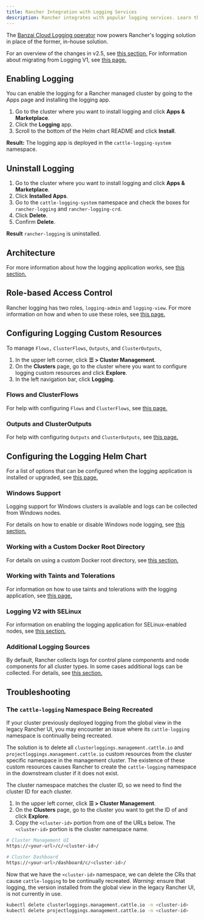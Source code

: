 ```yaml
---
title: Rancher Integration with Logging Services
description: Rancher integrates with popular logging services. Learn the requirements and benefits of integrating with logging services, and enable logging on your cluster.
---
```


The [Banzai Cloud Logging operator](https://banzaicloud.com/docs/one-eye/logging-operator/) now powers Rancher's logging solution in place of the former, in-house solution.

For an overview of the changes in v2.5, see [this section.](../integrations-in-rancher/logging/logging-architecture.md#changes-in-rancher-v2-5) For information about migrating from Logging V1, see [this page.](../integrations-in-rancher/logging/migrate-to-rancher-v2.5+-logging.md)


## Enabling Logging

You can enable the logging for a Rancher managed cluster by going to the Apps page and installing the logging app.

1. Go to the cluster where you want to install logging and click **Apps & Marketplace**.
1. Click the **Logging** app.
1. Scroll to the bottom of the Helm chart README and click **Install**.

**Result:** The logging app is deployed in the `cattle-logging-system` namespace.

## Uninstall Logging

1. Go to the cluster where you want to install logging and click **Apps & Marketplace**.
1. Click **Installed Apps**.
1. Go to the `cattle-logging-system` namespace and check the boxes for `rancher-logging` and `rancher-logging-crd`.
1. Click **Delete**.
1. Confirm **Delete**.

**Result** `rancher-logging` is uninstalled.

## Architecture

For more information about how the logging application works, see [this section.](../integrations-in-rancher/logging/logging-architecture.md)



## Role-based Access Control

Rancher logging has two roles, `logging-admin` and `logging-view`. For more information on how and when to use these roles, see [this page.](../integrations-in-rancher/logging/rbac-for-logging.md)

## Configuring Logging Custom Resources

To manage `Flows,` `ClusterFlows`, `Outputs`, and `ClusterOutputs`,

1. In the upper left corner, click **☰ > Cluster Management**.
1. On the **Clusters** page, go to the cluster where you want to configure logging custom resources and click **Explore**.
1. In the left navigation bar, click **Logging**.

### Flows and ClusterFlows

For help with configuring `Flows` and `ClusterFlows`, see [this page.](../integrations-in-rancher/logging/custom-resource-configuration/flows-and-clusterflows.md)

### Outputs and ClusterOutputs

For help with configuring `Outputs` and `ClusterOutputs`, see [this page.](../integrations-in-rancher/logging/custom-resource-configuration/outputs-and-clusteroutputs.md)

## Configuring the Logging Helm Chart

For a list of options that can be configured when the logging application is installed or upgraded, see [this page.](../integrations-in-rancher/logging/logging-helm-chart-options.md)

### Windows Support

Logging support for Windows clusters is available and logs can be collected from Windows nodes.

For details on how to enable or disable Windows node logging, see [this section.](../integrations-in-rancher/logging/logging-helm-chart-options.md#enable-disable-windows-node-logging)

### Working with a Custom Docker Root Directory

For details on using a custom Docker root directory, see [this section.](../integrations-in-rancher/logging/logging-helm-chart-options.md#working-with-a-custom-docker-root-directory)


### Working with Taints and Tolerations

For information on how to use taints and tolerations with the logging application, see [this page.](../integrations-in-rancher/logging/taints-and-tolerations.md)


### Logging V2 with SELinux

For information on enabling the logging application for SELinux-enabled nodes, see [this section.](../integrations-in-rancher/logging/logging-helm-chart-options.md#enabling-the-logging-application-to-work-with-selinux)

### Additional Logging Sources

By default, Rancher collects logs for control plane components and node components for all cluster types. In some cases additional logs can be collected. For details, see [this section.](../integrations-in-rancher/logging/logging-helm-chart-options.md#additional-logging-sources)


## Troubleshooting

### The `cattle-logging` Namespace Being Recreated

If your cluster previously deployed logging from the global view in the legacy Rancher UI, you may encounter an issue where its `cattle-logging` namespace is continually being recreated.

The solution is to delete all `clusterloggings.management.cattle.io` and `projectloggings.management.cattle.io` custom resources from the cluster specific namespace in the management cluster.
The existence of these custom resources causes Rancher to create the `cattle-logging` namespace in the downstream cluster if it does not exist.

The cluster namespace matches the cluster ID, so we need to find the cluster ID for each cluster.

1. In the upper left corner, click **☰ > Cluster Management**.
1. On the **Clusters** page, go to the cluster you want to get the ID of and click **Explore**.
2. Copy the `<cluster-id>` portion from one of the URLs below. The `<cluster-id>` portion is the cluster namespace name.

```bash
# Cluster Management UI
https://<your-url>/c/<cluster-id>/

# Cluster Dashboard
https://<your-url>/dashboard/c/<cluster-id>/
```

Now that we have the `<cluster-id>` namespace, we can delete the CRs that cause `cattle-logging` to be continually recreated.
*Warning:* ensure that logging, the version installed from the global view in the legacy Rancher UI, is not currently in use.

```bash
kubectl delete clusterloggings.management.cattle.io -n <cluster-id>
kubectl delete projectloggings.management.cattle.io -n <cluster-id>
```
